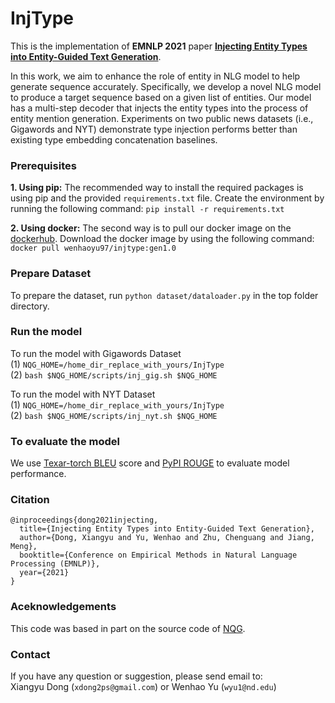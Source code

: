 # InjType

This is the implementation of **EMNLP 2021** paper **[Injecting Entity Types into Entity-Guided Text Generation](https://arxiv.org/abs/2009.13401)**.

In this work, we aim to enhance the role of entity in NLG model to help generate sequence accurately. Specifically, we develop a novel NLG model to produce a target sequence based on a given list of entities. Our model has a multi-step decoder that injects the entity types into the process of entity mention generation. Experiments on two public news datasets (i.e., Gigawords and NYT) demonstrate type injection performs better than existing type embedding concatenation baselines. 


### Prerequisites

**1. Using pip:** The recommended way to install the required packages is using pip and the provided `requirements.txt` file. Create the environment by running the following command: `pip install -r requirements.txt`

**2. Using docker:** The second way is to pull our docker image on the [dockerhub](https://hub.docker.com/). Download the docker image by using the following command: `docker pull wenhaoyu97/injtype:gen1.0`

### Prepare Dataset
To prepare the dataset, run `python dataset/dataloader.py` in the top folder directory.

### Run the model
To run the model with Gigawords Dataset <br>
(1) `NQG_HOME=/home_dir_replace_with_yours/InjType` <br>
(2) `bash $NQG_HOME/scripts/inj_gig.sh $NQG_HOME` <br>

To run the model with NYT Dataset <br>
(1) `NQG_HOME=/home_dir_replace_with_yours/InjType` <br>
(2) `bash $NQG_HOME/scripts/inj_nyt.sh $NQG_HOME`

### To evaluate the model
We use [Texar-torch BLEU](https://github.com/asyml/texar-pytorch) score and [PyPI ROUGE](https://pypi.org/project/rouge/) to evaluate model performance.

### Citation
```
@inproceedings{dong2021injecting,
  title={Injecting Entity Types into Entity-Guided Text Generation},
  author={Dong, Xiangyu and Yu, Wenhao and Zhu, Chenguang and Jiang, Meng},
  booktitle={Conference on Empirical Methods in Natural Language Processing (EMNLP)},
  year={2021}
}
```

### Aceknowledgements
This code was based in part on the source code of [NQG](https://github.com/magic282/NQG).

### Contact
If you have any question or suggestion, please send email to: \
Xiangyu Dong (```xdong2ps@gmail.com```) or Wenhao Yu (```wyu1@nd.edu```)

